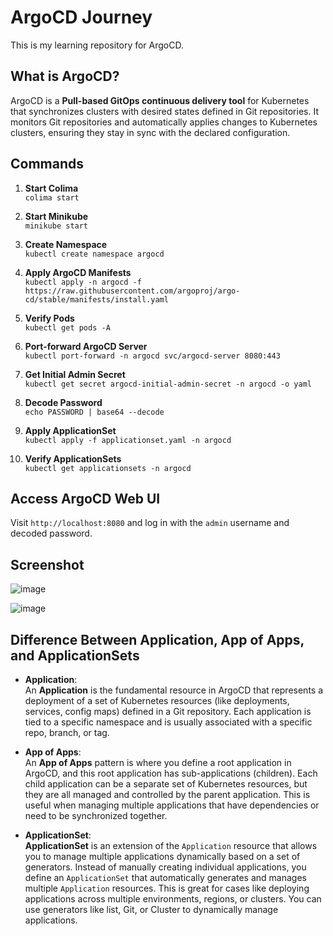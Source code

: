 # ArgoCD Journey

This is my learning repository for ArgoCD.

## What is ArgoCD?

ArgoCD is a **Pull-based GitOps continuous delivery tool** for Kubernetes that synchronizes clusters with desired states defined in Git repositories. It monitors Git repositories and automatically applies changes to Kubernetes clusters, ensuring they stay in sync with the declared configuration.

## Commands

1. **Start Colima**  
   `colima start`

2. **Start Minikube**  
   `minikube start`

3. **Create Namespace**  
   `kubectl create namespace argocd`

4. **Apply ArgoCD Manifests**  
   `kubectl apply -n argocd -f https://raw.githubusercontent.com/argoproj/argo-cd/stable/manifests/install.yaml`

5. **Verify Pods**  
   `kubectl get pods -A`

6. **Port-forward ArgoCD Server**  
   `kubectl port-forward -n argocd svc/argocd-server 8080:443`

7. **Get Initial Admin Secret**  
   `kubectl get secret argocd-initial-admin-secret -n argocd -o yaml`

8. **Decode Password**  
   `echo PASSWORD | base64 --decode`

9. **Apply ApplicationSet**  
   `kubectl apply -f applicationset.yaml -n argocd`

10. **Verify ApplicationSets**  
    `kubectl get applicationsets -n argocd`

## Access ArgoCD Web UI

Visit `http://localhost:8080` and log in with the `admin` username and decoded password.

## Screenshot

![image](https://github.com/user-attachments/assets/bf0c8235-815c-498e-b84e-dcac8b2c8851)

![image](https://github.com/user-attachments/assets/f98cac04-17ba-4816-8725-1a973e7b5545)

## Difference Between Application, App of Apps, and ApplicationSets

- **Application**:  
   An **Application** is the fundamental resource in ArgoCD that represents a deployment of a set of Kubernetes resources (like deployments, services, config maps) defined in a Git repository. Each application is tied to a specific namespace and is usually associated with a specific repo, branch, or tag.

- **App of Apps**:  
   An **App of Apps** pattern is where you define a root application in ArgoCD, and this root application has sub-applications (children). Each child application can be a separate set of Kubernetes resources, but they are all managed and controlled by the parent application. This is useful when managing multiple applications that have dependencies or need to be synchronized together.

- **ApplicationSet**:  
   **ApplicationSet** is an extension of the `Application` resource that allows you to manage multiple applications dynamically based on a set of generators. Instead of manually creating individual applications, you define an `ApplicationSet` that automatically generates and manages multiple `Application` resources. This is great for cases like deploying applications across multiple environments, regions, or clusters. You can use generators like list, Git, or Cluster to dynamically manage applications.
